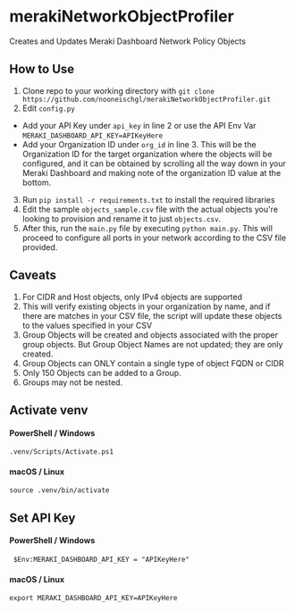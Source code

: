 # merakiNetworkObjectProfiler
Creates and Updates Meraki Dashboard Network Policy Objects

## How to Use

1. Clone repo to your working directory with `git clone https://github.com/nooneischgl/merakiNetworkObjectProfiler.git`
2. Edit `config.py`
* Add your API Key under `api_key` in line 2 or use the API Env Var `MERAKI_DASHBOARD_API_KEY=APIKeyHere`
* Add your Organization ID under `org_id` in line 3. This will be the Organization ID for the target organization where the objects will be configured, and it can be obtained by scrolling all the way down in your Meraki Dashboard and making note of the organization ID value at the bottom.
3. Run `pip install -r requirements.txt` to install the required libraries
4. Edit the sample `objects_sample.csv` file with the actual objects you're looking to provision and rename it to just `objects.csv`. 
5. After this, run the `main.py` file by executing `python main.py`. This will proceed to configure all ports in your network according to the CSV file provided.


## Caveats

1. For CIDR and Host objects, only IPv4 objects are supported
2. This will verify existing objects in your organization by name, and if there are matches in your CSV file, the script will update these objects to the values specified in your CSV
3. Group Objects will be created and objects associated with the proper group objects. But Group Object Names are not updated; they are only created.
4. Group Objects can ONLY contain a single type of object FQDN or CIDR
5. Only 150 Objects can be added to a Group.
6. Groups may not be nested. 


## Activate venv
#### PowerShell / Windows 
``` .venv/Scripts/Activate.ps1 ```
#### macOS / Linux
``` source .venv/bin/activate ```

## Set API Key
#### PowerShell / Windows 
``` $Env:MERAKI_DASHBOARD_API_KEY = "APIKeyHere"```
#### macOS / Linux
```export MERAKI_DASHBOARD_API_KEY=APIKeyHere```
